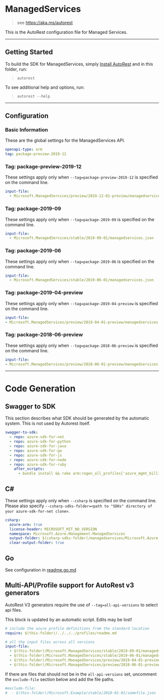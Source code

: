 # ManagedServices

> see https://aka.ms/autorest

This is the AutoRest configuration file for Managed Services.

---

## Getting Started

To build the SDK for ManagedServices, simply [Install AutoRest](https://aka.ms/autorest/install) and in this folder, run:

> `autorest`

To see additional help and options, run:

> `autorest --help`

---

## Configuration

### Basic Information

These are the global settings for the ManagedServices API.

``` yaml
openapi-type: arm
tag: package-preview-2019-12
```


### Tag: package-preview-2019-12

These settings apply only when `--tag=package-preview-2019-12` is specified on the command line.

```yaml $(tag) == 'package-preview-2019-12'
input-file:
  - Microsoft.ManagedServices/preview/2019-12-01-preview/managedservices.json
```
### Tag: package-2019-09

These settings apply only when `--tag=package-2019-09` is specified on the command line.

``` yaml $(tag) == 'package-2019-09'
input-file:
  - Microsoft.ManagedServices/stable/2019-09-01/managedservices.json
```

### Tag: package-2019-06

These settings apply only when `--tag=package-2019-06` is specified on the command line.

``` yaml $(tag) == 'package-2019-06'
input-file:
  - Microsoft.ManagedServices/stable/2019-06-01/managedservices.json
```

### Tag: package-2019-04-preview

These settings apply only when `--tag=package-2019-04-preview` is specified on the command line.

``` yaml $(tag) == 'package-2019-04-preview'
input-file:
- Microsoft.ManagedServices/preview/2019-04-01-preview/managedservices.json
```

### Tag: package-2018-06-preview

These settings apply only when `--tag=package-2018-06-preview` is specified on the command line.

``` yaml $(tag) == 'package-2018-06-preview'
input-file:
- Microsoft.ManagedServices/preview/2018-06-01-preview/managedservices.json
```

---

# Code Generation

## Swagger to SDK

This section describes what SDK should be generated by the automatic system.
This is not used by Autorest itself.

``` yaml $(swagger-to-sdk)
swagger-to-sdk:
  - repo: azure-sdk-for-net
  - repo: azure-sdk-for-python
  - repo: azure-sdk-for-java
  - repo: azure-sdk-for-go
  - repo: azure-sdk-for-js
  - repo: azure-sdk-for-node
  - repo: azure-sdk-for-ruby
    after_scripts:
      - bundle install && rake arm:regen_all_profiles['azure_mgmt_billing']
```

## C#

These settings apply only when `--csharp` is specified on the command line.
Please also specify `--csharp-sdks-folder=<path to "SDKs" directory of your azure-sdk-for-net clone>`.

``` yaml $(csharp)
csharp:
  azure-arm: true
  license-header: MICROSOFT_MIT_NO_VERSION
  namespace: Microsoft.Azure.Management.ManagedServices
  output-folder: $(csharp-sdks-folder)/managedservices/Microsoft.Azure.Management.ManagedServices/src/Generated
  clear-output-folder: true
```

## Go

See configuration in [readme.go.md](./readme.go.md)

## Multi-API/Profile support for AutoRest v3 generators

AutoRest V3 generators require the use of `--tag=all-api-versions` to select api files.

This block is updated by an automatic script. Edits may be lost!

``` yaml $(tag) == 'all-api-versions' /* autogenerated */
# include the azure profile definitions from the standard location
require: $(this-folder)/../../../profiles/readme.md

# all the input files across all versions
input-file:
  - $(this-folder)/Microsoft.ManagedServices/stable/2019-09-01/managedservices.json
  - $(this-folder)/Microsoft.ManagedServices/stable/2019-06-01/managedservices.json
  - $(this-folder)/Microsoft.ManagedServices/preview/2019-04-01-preview/managedservices.json
  - $(this-folder)/Microsoft.ManagedServices/preview/2018-06-01-preview/managedservices.json

```

If there are files that should not be in the `all-api-versions` set,
uncomment the  `exclude-file` section below and add the file paths.

``` yaml $(tag) == 'all-api-versions'
#exclude-file: 
#  - $(this-folder)/Microsoft.Example/stable/2010-01-01/somefile.json
```
